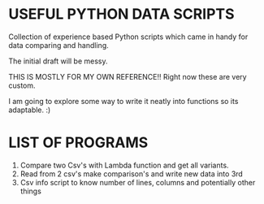 # USEFUL PYTHON DATA SCRIPTS
Collection of experience based Python scripts which came in handy for data comparing and handling. 

The initial draft will be messy. 

THIS IS MOSTLY FOR MY OWN REFERENCE!! Right now these are very custom. 

I am going to explore some way to write it neatly into functions so its adaptable. :)

# LIST OF PROGRAMS 

1. Compare two Csv's with Lambda function and get all variants.
2. Read from 2 csv's make comparison's and write new data into 3rd 
3. Csv info script to know number of lines, columns and potentially other things
